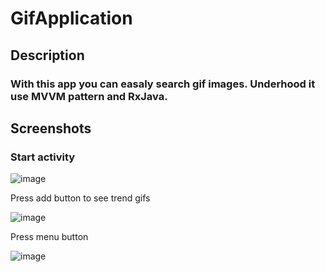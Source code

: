 # GifApplication
## Description
### With this app you can easaly search gif images. Underhood it use MVVM pattern and RxJava.
## Screenshots
### Start activity
![image](https://user-images.githubusercontent.com/26232074/31186087-5cb4fcba-a936-11e7-949e-05e2868c8cd5.png)

Press add button to see trend gifs

![image](https://user-images.githubusercontent.com/26232074/31186209-acc30314-a936-11e7-8930-7e2e03957409.png)

Press menu button

![image](https://user-images.githubusercontent.com/26232074/31186949-e414a0f0-a938-11e7-9e09-fc56728ac6c2.png)
